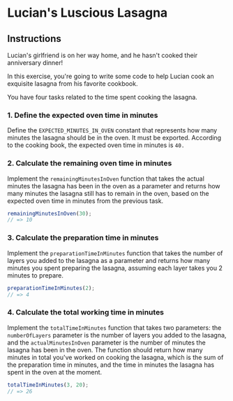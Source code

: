 # Lucian's Luscious Lasagna

## Instructions
<p>Lucian's girlfriend is on her way home, and he hasn't cooked their anniversary dinner!</p>

<p>In this exercise, you're going to write some code to help Lucian cook an exquisite lasagna from his favorite cookbook.</p>

<p>You have four tasks related to the time spent cooking the lasagna.</p>

### 1. Define the expected oven time in minutes
<p>Define the <code>EXPECTED_MINUTES_IN_OVEN</code> constant that represents how many minutes the lasagna should be in the oven. It must be exported. According to the cooking book, the expected oven time in minutes is <code>40.</code></p>

### 2. Calculate the remaining oven time in minutes
Implement the <code>remainingMinutesInOven</code> function that takes the actual minutes the lasagna has been in the oven as a parameter and returns how many minutes the lasagna still has to remain in the oven, based on the expected oven time in minutes from the previous task.

```JavaScript
remainingMinutesInOven(30);
// => 10
```

### 3. Calculate the preparation time in minutes
Implement the <code>preparationTimeInMinutes</code> function that takes the number of layers you added to the lasagna as a parameter and returns how many minutes you spent preparing the lasagna, assuming each layer takes you 2 minutes to prepare.

```JavaScript
preparationTimeInMinutes(2);
// => 4
```

###  4. Calculate the total working time in minutes
Implement the <code>totalTimeInMinutes</code> function that takes two parameters: the <code>numberOfLayers</code> parameter is the number of layers you added to the lasagna, and the <code>actualMinutesInOven</code> parameter is the number of minutes the lasagna has been in the oven. The function should return how many minutes in total you've worked on cooking the lasagna, which is the sum of the preparation time in minutes, and the time in minutes the lasagna has spent in the oven at the moment.

```JavaScript
totalTimeInMinutes(3, 20);
// => 26
```